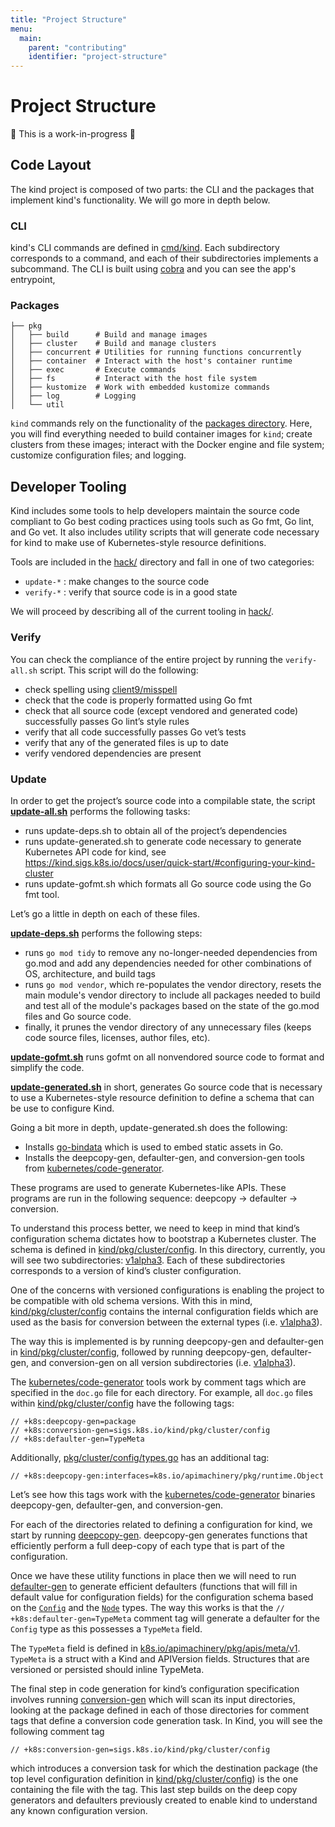 ```yaml
---
title: "Project Structure"
menu:
  main:
    parent: "contributing"
    identifier: "project-structure"
---
```

# Project Structure

🚧 This is a work-in-progress 🚧

## Code Layout
The kind project is composed of two parts: the CLI and the packages that        
implement kind's functionality.
We will go more in depth below.

### CLI

kind's CLI commands are defined in [cmd/kind][cmd].
Each subdirectory corresponds to a command, and each of their subdirectories
implements a subcommand.
The CLI is built using [cobra][cobra] and you can see the app's entrypoint,

### Packages
```
├── pkg
│   ├── build      # Build and manage images
│   ├── cluster    # Build and manage clusters
│   ├── concurrent # Utilities for running functions concurrently
│   ├── container  # Interact with the host's container runtime
│   ├── exec       # Execute commands
│   ├── fs         # Interact with the host file system
│   ├── kustomize  # Work with embedded kustomize commands
│   ├── log        # Logging
│   └── util
```
`kind` commands rely on the functionality of the [packages directory][pkg].
Here, you will find everything needed to build container images for `kind`;
create clusters from these images; interact with the Docker engine and file system; customize configuration files; and logging.


## Developer Tooling
Kind includes some tools to help developers maintain the source code compliant to Go best coding practices using tools such as Go fmt, Go lint, and Go vet. It also includes utility scripts that will generate code necessary for kind to make use of Kubernetes-style resource definitions.

Tools are included in the [hack/][hack] directory and fall in one of two categories:

* `update-*` : make changes to the source code
* `verify-*` : verify that source code is in a good state

We will proceed by describing all of the current tooling in [hack/][hack].

### Verify
You can check the compliance of the entire project by running the `verify-all.sh` script. This script will do the following:

* check spelling using [client9/misspell](https://github.com/client9/misspell)
* check that the code is properly formatted using Go fmt
* check that all source code (except vendored and generated code) successfully passes Go lint’s style rules
* verify that all code successfully passes Go vet’s tests
* verify that any of the generated files is up to date
* verify vendored dependencies are present


### Update
In order to get the project’s source code into a compilable state, the script
**[update-all.sh](https://sigs.k8s.io/kind/hack/update/all.sh)** performs the following tasks:

* runs update-deps.sh to obtain all of the project’s dependencies
* runs update-generated.sh to generate code necessary to generate Kubernetes API code for kind, see https://kind.sigs.k8s.io/docs/user/quick-start/#configuring-your-kind-cluster
* runs update-gofmt.sh which formats all Go source code using the Go fmt tool.

Let’s go a little in depth on each of these files.

**[update-deps.sh](https://sigs.k8s.io/kind/hack/update/deps.sh)** performs the following steps:

* runs `go mod tidy` to remove any no-longer-needed dependencies from go.mod and add any dependencies needed for other combinations of OS, architecture, and build tags
* runs `go mod vendor`, which re-populates the vendor directory, resets the main module's vendor directory to include all packages needed to build and test all of the module's packages based on the state of the go.mod files and Go source code.
* finally, it prunes the vendor directory of any unnecessary files (keeps code source files, licenses, author files, etc).

**[update-gofmt.sh](https://sigs.k8s.io/kind/hack/update/gofmt.sh)** runs gofmt on all nonvendored source code to format and simplify the code.

**[update-generated.sh](https://sigs.k8s.io/kind/hack/update/generated.sh)** in short, generates Go source code that is necessary to use a Kubernetes-style resource definition to define a schema that can be use to configure Kind.

Going a bit more in depth, update-generated.sh does the following:

* Installs [go-bindata](https://github.com/jteeuwen/go-bindata) which is used to embed static assets in Go.
* Installs the deepcopy-gen, defaulter-gen, and conversion-gen tools from [kubernetes/code-generator](https://github.com/kubernetes/code-generator).

These programs are used to generate Kubernetes-like APIs. These programs are run in the following sequence: deepcopy -> defaulter -> conversion.

To understand this process better, we need to keep in mind that kind’s configuration schema dictates how to bootstrap a Kubernetes cluster. The schema is defined in
[kind/pkg/cluster/config](https://sigs.k8s.io/kind/pkg/cluster/config).
In this directory, currently, you will see two subdirectories:
[v1alpha3][v1alpha3].
Each of these subdirectories corresponds to a version of kind’s cluster configuration.

One of the concerns with versioned configurations is enabling the project to be compatible with old schema versions.
With this in mind, [kind/pkg/cluster/config](https://sigs.k8s.io/kind/pkg/cluster/config) contains the internal configuration fields
which are used as the basis for conversion between the external types
(i.e. [v1alpha3][v1alpha3]).

The way this is implemented is by running deepcopy-gen and defaulter-gen in
[kind/pkg/cluster/config](https://sigs.k8s.io/kind/pkg/cluster/config),
followed by running deepcopy-gen, defaulter-gen, and conversion-gen on all version subdirectories
(i.e. [v1alpha3][v1alpha3]).

The [kubernetes/code-generator](https://github.com/kubernetes/code-generator) tools work by comment tags which are specified in the `doc.go` file for each directory. For example, all `doc.go` files within [kind/pkg/cluster/config](https://sigs.k8s.io/kind/pkg/cluster/config) have the following tags:
```
// +k8s:deepcopy-gen=package
// +k8s:conversion-gen=sigs.k8s.io/kind/pkg/cluster/config
// +k8s:defaulter-gen=TypeMeta
```

Additionally, [pkg/cluster/config/types.go](https://sigs.k8s.io/kind/pkg/cluster/config/types.go) has an additional tag:
```
// +k8s:deepcopy-gen:interfaces=k8s.io/apimachinery/pkg/runtime.Object
```

Let’s see how this tags work with the
[kubernetes/code-generator](https://github.com/kubernetes/code-generator)
binaries deepcopy-gen, defaulter-gen, and conversion-gen.

For each of the directories related to defining a configuration for kind, we start by running [deepcopy-gen](https://godoc.org/k8s.io/code-generator/cmd/deepcopy-gen). deepcopy-gen generates functions that efficiently perform a full deep-copy of each type that is part of the configuration.

Once we have these utility functions in place then we will need to run
[defaulter-gen](https://godoc.org/k8s.io/code-generator/cmd/defaulter-gen)
to generate efficient defaulters (functions that will fill in default value for configuration fields) for the configuration schema based on the
[`Config`](https://sigs.k8s.io/kind/pkg/cluster/config/types.go)
and the [`Node`](https://sigs.k8s.io/kind/pkg/cluster/config/types.go) types.
The way this works is that the
`// +k8s:defaulter-gen=TypeMeta`
comment tag will generate a defaulter for the `Config` type as this possesses a `TypeMeta` field.

The `TypeMeta` field is defined in
[k8s.io/apimachinery/pkg/apis/meta/v1](https://godoc.org/k8s.io/apimachinery/pkg/apis/meta/v1#TypeMeta).
`TypeMeta` is a struct with a Kind and APIVersion fields. Structures that are versioned or persisted should inline TypeMeta.


The final step in code generation for kind’s configuration specification involves running
[conversion-gen](https://godoc.org/k8s.io/code-generator/cmd/conversion-gen)
which will scan its input directories, looking at the package defined in each of those directories for comment tags that define a conversion code generation task. In Kind, you will see the following comment tag
```
// +k8s:conversion-gen=sigs.k8s.io/kind/pkg/cluster/config
```
which introduces a conversion task for which the destination package (the top level configuration definition in [kind/pkg/cluster/config](https://sigs.k8s.io/kind/pkg/cluster/config)) is the one containing the file with the tag.
This last step builds on the deep copy generators and defaulters previously created to enable kind to understand any known configuration version.




[cobra]: https://github.com/spf13/cobra
[cmd]: https://sigs.k8s.io/kind/cmd/kind/
[hack]: https://sigs.k8s.io/kind/hack/
[kind.go]: https://sigs.k8s.io/kind/cmd/kind/kind.go
[pkg]: https://sigs.k8s.io/kind/pkg
[v1alpha3]: https://sigs.k8s.io/kind/pkg/cluster/config/v1alpha3
